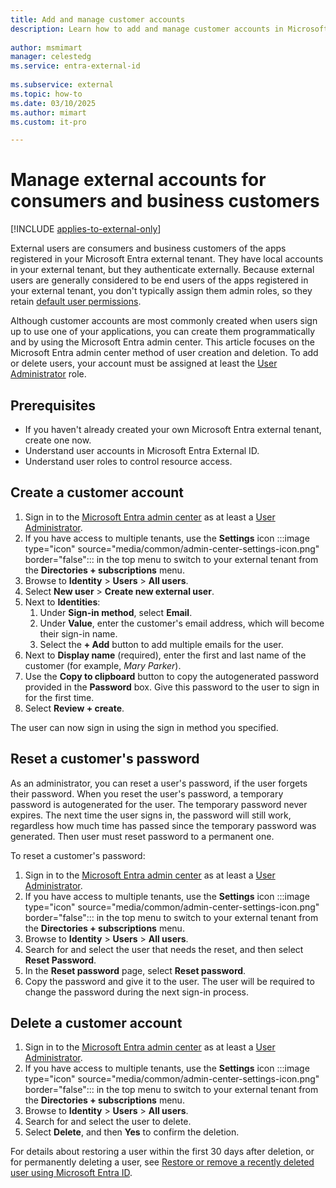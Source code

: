 ```yaml
---
title: Add and manage customer accounts
description: Learn how to add and manage customer accounts in Microsoft Entra External ID.
 
author: msmimart
manager: celestedg
ms.service: entra-external-id
 
ms.subservice: external
ms.topic: how-to
ms.date: 03/10/2025
ms.author: mimart
ms.custom: it-pro

---
```

# Manage external accounts for consumers and business customers

[!INCLUDE [applies-to-external-only](../includes/applies-to-external-only.md)]

External users are consumers and business customers of the apps registered in your Microsoft Entra external tenant. They have local accounts in your external tenant, but they authenticate externally. Because external users are generally considered to be end users of the apps registered in your external tenant, you don't typically assign them admin roles, so they retain [default user permissions](reference-user-permissions.md).

Although customer accounts are most commonly created when users sign up to use one of your applications, you can create them programmatically and by using the Microsoft Entra admin center. This article focuses on the Microsoft Entra admin center method of user creation and deletion. To add or delete users, your account must be assigned at least the [User Administrator](/entra/identity/role-based-access-control/permissions-reference#user-administrator) role.

## Prerequisites

- If you haven't already created your own Microsoft Entra external tenant, create one now.
- Understand user accounts in Microsoft Entra External ID.
- Understand user roles to control resource access.



## Create a customer account

1. Sign in to the [Microsoft Entra admin center](https://entra.microsoft.com) as at least a [User Administrator](/entra/identity/role-based-access-control/permissions-reference#user-administrator).
1. If you have access to multiple tenants, use the **Settings** icon :::image type="icon" source="media/common/admin-center-settings-icon.png" border="false"::: in the top menu to switch to your external tenant from the **Directories + subscriptions** menu.
1. Browse to **Identity** > **Users** > **All users**.
1. Select **New user** > **Create new external user**.
1. Next to **Identities**:
   1. Under **Sign-in method**, select **Email**.
   1. Under **Value**, enter the customer's email address, which will become their sign-in name.
   1. Select the **+ Add** button to add multiple emails for the user.
1. Next to **Display name** (required), enter the first and last name of the customer (for example, *Mary Parker*).
1. Use the **Copy to clipboard** button to copy the autogenerated password provided in the **Password** box. Give this password to the user to sign in for the first time.
1. Select **Review + create**.

The user can now sign in using the sign in method you specified.

## Reset a customer's password

As an administrator, you can reset a user's password, if the user forgets their password. When you reset the user's password, a temporary password is autogenerated for the user. The temporary password never expires. The next time the user signs in, the password will still work, regardless how much time has passed since the temporary password was generated. Then user must reset password to a permanent one. 

To reset a customer's password:

1. Sign in to the [Microsoft Entra admin center](https://entra.microsoft.com) as at least a [User Administrator](/entra/identity/role-based-access-control/permissions-reference#user-administrator).
1. If you have access to multiple tenants, use the **Settings** icon :::image type="icon" source="media/common/admin-center-settings-icon.png" border="false"::: in the top menu to switch to your external tenant from the **Directories + subscriptions** menu.
1. Browse to **Identity** > **Users** > **All users**.
1. Search for and select the user that needs the reset, and then select **Reset Password**.
1. In the **Reset password** page, select **Reset password**.
1. Copy the password and give it to the user. The user will be required to change the password during the next sign-in process.

## Delete a customer account

1. Sign in to the [Microsoft Entra admin center](https://entra.microsoft.com) as at least a [User Administrator](/entra/identity/role-based-access-control/permissions-reference#user-administrator).
1. If you have access to multiple tenants, use the **Settings** icon :::image type="icon" source="media/common/admin-center-settings-icon.png" border="false"::: in the top menu to switch to your external tenant from the **Directories + subscriptions** menu.
1. Browse to **Identity** > **Users** > **All users**.
1. Search for and select the user to delete.
1. Select **Delete**, and then **Yes** to confirm the deletion.

For details about restoring a user within the first 30 days after deletion, or for permanently deleting a user, see [Restore or remove a recently deleted user using Microsoft Entra ID](~/fundamentals/users-restore.yml).
